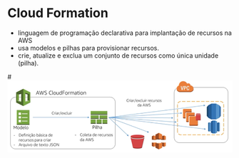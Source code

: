 # Cloud Formation
- linguagem de programação declarativa para implantação de recursos na AWS
- usa modelos e pilhas para provisionar recursos.
- crie, atualize e exclua um conjunto de recursos como única unidade (pilha).

#![aws-image](https://github.com/aws-expert/learning-aws-solutions-architect/blob/main/images/image3.png)